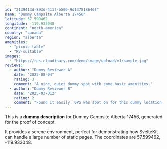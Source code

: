 ```yaml
---
id: "2139413d-893d-411f-b509-9d137818646f"
name: "Dummy Campsite Alberta 17456"
latitude: 57.599462
longitude: -119.933048
continent: "north-america"
country: "canada"
region: "alberta"
amenities:
  - "picnic-table"
  - "RV-suitable"
images:
  - "https://res.cloudinary.com/demo/image/upload/v1/sample.jpg"
reviews:
  - author: "Dummy Reviewer A"
    date: "2025-08-04"
    rating: 3
    comment: "A nice, quiet dummy spot with some basic amenities."
  - author: "Dummy Reviewer B"
    date: "2025-03-012"
    rating: 2
    comment: "Found it easily. GPS was spot on for this dummy location."
---
```


This is a **dummy description** for Dummy Campsite Alberta 17456, generated for the proof of concept.

It provides a serene environment, perfect for demonstrating how SvelteKit can handle a large number of static pages. The coordinates are 57.599462, -119.933048.
